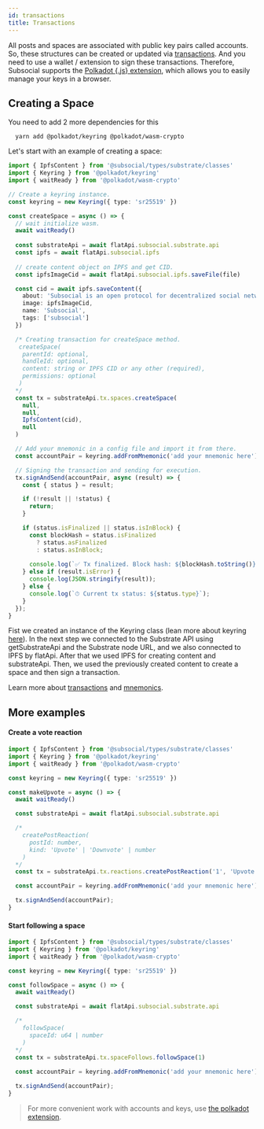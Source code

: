 ```yaml
---
id: transactions
title: Transactions
---
```


All posts and spaces are associated with public key pairs called accounts.
So, these structures can be created or updated via [transactions](https://polkadot.js.org/docs/api/start/api.tx/). And you need to use a wallet / extension to sign these transactions. Therefore, Subsocial supports the [Polkadot {.js} extension](https://polkadot.js.org/extension/), which allows you to easily manage your keys in a browser.


## Creating a Space

You need to add 2 more dependencies for this

```
  yarn add @polkadot/keyring @polkadot/wasm-crypto
```

Let's start with an example of creating a space:

```typescript
import { IpfsContent } from '@subsocial/types/substrate/classes'
import { Keyring } from '@polkadot/keyring'
import { waitReady } from '@polkadot/wasm-crypto'

// Create a keyring instance.
const keyring = new Keyring({ type: 'sr25519' })

const createSpace = async () => {
  // wait initialize wasm.
  await waitReady()
  
  const substrateApi = await flatApi.subsocial.substrate.api
  const ipfs = await flatApi.subsocial.ipfs
  
  // create content object on IPFS and get CID.
  const ipfsImageCid = await flatApi.subsocial.ipfs.saveFile(file)

  const cid = await ipfs.saveContent({
    about: 'Subsocial is an open protocol for decentralized social networks and marketplaces. It`s built with Substrate and IPFS',
    image: ipfsImageCid,
    name: 'Subsocial',
    tags: ['subsocial']
  })

  /* Creating transaction for createSpace method.
   createSpace(
    parentId: optional,
    handleId: optional,
    content: string or IPFS CID or any other (required),
    permissions: optional
   )
  */
  const tx = substrateApi.tx.spaces.createSpace(
    null,
    null,
    IpfsContent(cid),
    null
  )

  // Add your mnemonic in a config file and import it from there.
  const accountPair = keyring.addFromMnemonic('add your mnemonic here')

  // Signing the transaction and sending for execution.
  tx.signAndSend(accountPair, async (result) => {
    const { status } = result;

    if (!result || !status) {
      return;
    }

    if (status.isFinalized || status.isInBlock) {
      const blockHash = status.isFinalized
        ? status.asFinalized
        : status.asInBlock;
      
      console.log(`✅ Tx finalized. Block hash: ${blockHash.toString()}`);
    } else if (result.isError) {
      console.log(JSON.stringify(result));
    } else {
      console.log(`⏱ Current tx status: ${status.type}`);
    }
  });
}
```
Fist we created an instance of the Keyring class (lean more about keyring [here](https://polkadot.js.org/docs/keyring/start/)). 
In the next step we connected to the Substrate API using getSubstrateApi and the Substrate node URL, and we also connected to IPFS by flatApi.
After that we used IPFS for creating content and substrateApi. Then, we used the previously created content to create a space and then sign a transaction.

Learn more about [transactions](https://polkadot.js.org/docs/api/start/api.tx/) and [mnemonics](https://polkadot.js.org/docs/util-crypto/examples/create-mnemonic). 

## More examples

#### Create a vote reaction

```typescript
import { IpfsContent } from '@subsocial/types/substrate/classes'
import { Keyring } from '@polkadot/keyring'
import { waitReady } from '@polkadot/wasm-crypto'

const keyring = new Keyring({ type: 'sr25519' })

const makeUpvote = async () => {
  await waitReady()

  const substrateApi = await flatApi.subsocial.substrate.api

  /*
    createPostReaction(
      postId: number,
      kind: 'Upvote' | 'Downvote' | number
    )
  */
  const tx = substrateApi.tx.reactions.createPostReaction('1', 'Upvote')

  const accountPair = keyring.addFromMnemonic('add your mnemonic here')

  tx.signAndSend(accountPair);
}
```

#### Start following a space 

```typescript
import { IpfsContent } from '@subsocial/types/substrate/classes'
import { Keyring } from '@polkadot/keyring'
import { waitReady } from '@polkadot/wasm-crypto'

const keyring = new Keyring({ type: 'sr25519' })

const followSpace = async () => {
  await waitReady()

  const substrateApi = await flatApi.subsocial.substrate.api

  /*
    followSpace(
      spaceId: u64 | number
    )
  */
  const tx = substrateApi.tx.spaceFollows.followSpace(1)
  
  const accountPair = keyring.addFromMnemonic('add your mnemonic here')

  tx.signAndSend(accountPair);
}
```

> For more convenient work with accounts and keys, use [the polkadot extension](https://polkadot.js.org/docs/extension/usage).
